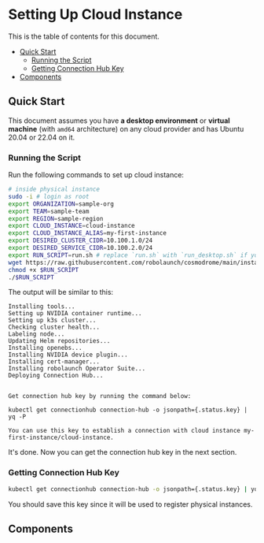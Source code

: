 # Setting Up Cloud Instance

This is the table of contents for this document.

- [Quick Start](#quick-start)
  - [Running the Script](#running-the-script)
  - [Getting Connection Hub Key](#get-connection-hub-key)
- [Components](#components)

## Quick Start

This document assumes you have **a desktop environment** or **virtual machine** (with `amd64` architecture) on any cloud provider and has Ubuntu 20.04 or 22.04 on it.

### Running the Script

Run the following commands to set up cloud instance:

```bash
# inside physical instance
sudo -i # login as root
export ORGANIZATION=sample-org
export TEAM=sample-team
export REGION=sample-region
export CLOUD_INSTANCE=cloud-instance
export CLOUD_INSTANCE_ALIAS=my-first-instance
export DESIRED_CLUSTER_CIDR=10.100.1.0/24
export DESIRED_SERVICE_CIDR=10.100.2.0/24
export RUN_SCRIPT=run.sh # replace `run.sh` with `run_desktop.sh` if you are in a desktop environment
wget https://raw.githubusercontent.com/robolaunch/cosmodrome/main/instance-setup/cloud-instance/$RUN_SCRIPT
chmod +x $RUN_SCRIPT
./$RUN_SCRIPT
```

The output will be similar to this:
```
Installing tools...
Setting up NVIDIA container runtime...
Setting up k3s cluster...
Checking cluster health...
Labeling node...
Updating Helm repositories...
Installing openebs...
Installing NVIDIA device plugin...
Installing cert-manager...
Installing robolaunch Operator Suite...
Deploying Connection Hub...


Get connection hub key by running the command below:

kubectl get connectionhub connection-hub -o jsonpath={.status.key} | yq -P

You can use this key to establish a connection with cloud instance my-first-instance/cloud-instance.
```

It's done. Now you can get the connection hub key in the next section.

### Getting Connection Hub Key

```bash
kubectl get connectionhub connection-hub -o jsonpath={.status.key} | yq -P
```

You should save this key since it will be used to register physical instances.

## Components